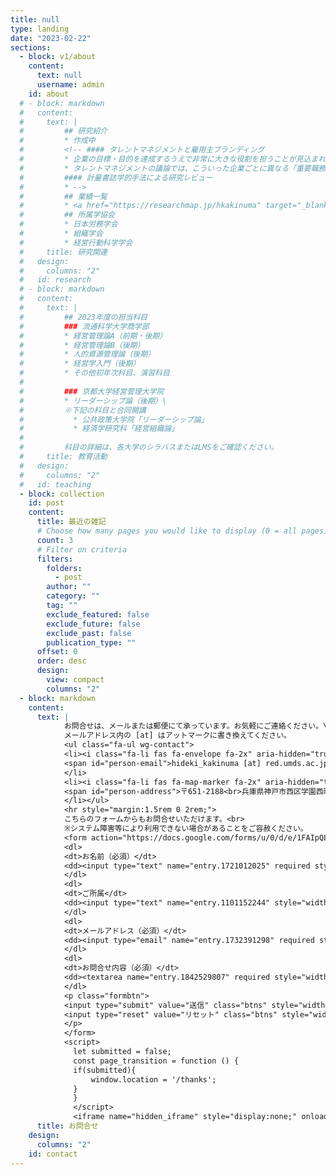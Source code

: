 ```yaml
---
title: null
type: landing
date: "2023-02-22"
sections:
  - block: v1/about
    content:
      text: null
      username: admin
    id: about
  # - block: markdown
  #   content:
  #     text: |
  #         ## 研究紹介
  #         * 作成中
  #         <!-- #### タレントマネジメントと雇用主ブランディング
  #         * 企業の目標・目的を達成するうえで非常に大きな役割を担うことが見込まれる仕事は、各社で異なると想定されます。たとえば、同じ「小売業」のなかでも、安価な大量仕入れの実現がカギを握る企業もあれば、顧客のニーズを読み解きながらきめ細やかな接客を行うことがポイントだという企業もあるでしょう。そうであれば、「我が社にとっての重要人物」の要件は、企業ごとに異なっていると考えるべきではないでしょうか。
  #         * タレントマネジメントの議論では、こういった企業ごとに異なる「重要職務（キーポジション）」に焦点を当てて、戦略的な人事管理のあり方を考えます。つまり、重要職務を現時点で担っている人や、その人の代わりに担いうる人を絶えず確保しておけるような人事管理をどのように実現するのかを考えます。
  #         #### 計量書誌学的手法による研究レビュー
  #         * -->
  #         ## 業績一覧
  #         * <a href="https://researchmap.jp/hkakinuma" target="_blank" rel="noopener noreferrer">Researchmap（外部サイト）</a>
  #         ## 所属学協会
  #         * 日本労務学会
  #         * 組織学会
  #         * 経営行動科学学会
  #     title: 研究関連
  #   design:
  #     columns: "2"
  #   id: research
  # - block: markdown
  #   content:
  #     text: |
  #         ## 2023年度の担当科目
  #         ### 流通科学大学商学部
  #         * 経営管理論A（前期・後期）
  #         * 経営管理論B（後期）
  #         * 人的資源管理論（後期）
  #         * 経営学入門（後期）
  #         * その他初年次科目、演習科目
  #         
  #         ### 京都大学経営管理大学院
  #         * リーダーシップ論（後期）\
  #         ※下記の科目と合同開講
  #           * 公共政策大学院「リーダーシップ論」
  #           * 経済学研究科「経営組織論」
  #         
  #         科目の詳細は、各大学のシラバスまたはLMSをご確認ください。
  #     title: 教育活動
  #   design:
  #     columns: "2"
  #   id: teaching
  - block: collection
    id: post
    content:
      title: 最近の雑記
      # Choose how many pages you would like to display (0 = all pages)
      count: 3
      # Filter on criteria
      filters:
        folders:
          - post
        author: ""
        category: ""
        tag: ""
        exclude_featured: false
        exclude_future: false
        exclude_past: false
        publication_type: ""
      offset: 0
      order: desc
      design:
        view: compact
        columns: "2"
  - block: markdown
    content:
      text: |
            お問合せは、メールまたは郵便にて承っています。お気軽にご連絡ください。\
            メールアドレス内の [at] はアットマークに書き換えてください。
            <ul class="fa-ul wg-contact">
            <li><i class="fa-li fas fa-envelope fa-2x" aria-hidden="true"></i>
            <span id="person-email">hideki_kakinuma [at] red.umds.ac.jp</span>
            </li>
            <li><i class="fa-li fas fa-map-marker fa-2x" aria-hidden="true"></i>
            <span id="person-address">〒651-2188<br>兵庫県神戸市西区学園西町3-1<br>流通科学大学商学部　柿沼 英樹</span>
            </li></ul>
            <hr style="margin:1.5rem 0 2rem;">
            こちらのフォームからもお問合せいただけます。<br>
            ※システム障害等により利用できない場合があることをご容赦ください。
            <form action="https://docs.google.com/forms/u/0/d/e/1FAIpQLScL2sxhWKsA1WN13Oy1IEQhjZS2MD9fogFaU1RjnriwmWHxaA/formResponse" method="POST" target="hidden_iframe" onsubmit="submitted=true;" style="margin:1rem 0;">
            <dl>
            <dt>お名前（必須）</dt>
            <dd><input type="text" name="entry.1721012025" required style="width:70%; padding: 0.2rem; margin: auto;"></dd>
            </dl>
            <dl>
            <dt>ご所属</dt>
            <dd><input type="text" name="entry.1101152244" style="width:70%; padding: 0.2rem; margin: auto;"></dd>
            </dl>
            <dl>
            <dt>メールアドレス（必須）</dt>
            <dd><input type="email" name="entry.1732391298" required style="width:70%; padding: 0.2rem; margin: auto;"></dd>
            </dl>
            <dl>
            <dt>お問合せ内容（必須）</dt>
            <dd><textarea name="entry.1842529807" required style="width:70%; padding: 0.2rem; margin: auto; min-height:10rem;"></textarea></dd>
            </dl>
            <p class="formbtn">
            <input type="submit" value="送信" class="btns" style="width:35%; margin: auto;">
            <input type="reset" value="リセット" class="btns" style="width:35%; margin: auto;">
            </p>
            </form>
            <script>
              let submitted = false;
              const page_transition = function () {
              if(submitted){
                  window.location = '/thanks';
              }
              }
              </script>    
              <iframe name="hidden_iframe" style="display:none;" onload="page_transition()"></iframe>
      title: お問合せ
    design:
      columns: "2"
    id: contact
---
```

